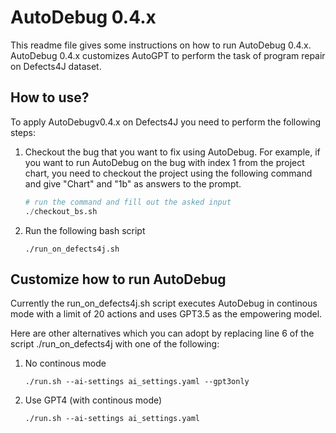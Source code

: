# AutoDebug 0.4.x
This readme file gives some instructions on how to run AutoDebug 0.4.x.
AutoDebug 0.4.x customizes AutoGPT to perform the task of program repair on Defects4J dataset.


## How to use?
To apply AutoDebugv0.4.x on Defects4J you need to perform the following steps:
1. Checkout the bug that you want to fix using AutoDebug. For example, if you want to run AutoDebug on the bug with index 1 from the project chart, you need to checkout the project using the following command and give "Chart" and "1b" as answers to the prompt.
    ```Python
    # run the command and fill out the asked input
    ./checkout_bs.sh
    ```
 2. Run the following bash script
    ```shell
    ./run_on_defects4j.sh
    ```

## Customize how to run AutoDebug
Currently the run_on_defects4j.sh script executes AutoDebug in continous mode with a limit of 20 actions and uses GPT3.5 as the empowering model.

Here are other alternatives which you can adopt by replacing line 6 of the script ./run_on_defects4j with one of the following:
1. No continous mode
    ```
    ./run.sh --ai-settings ai_settings.yaml --gpt3only
    ```

2. Use GPT4 (with continous mode)
    ```
    ./run.sh --ai-settings ai_settings.yaml
    ```

